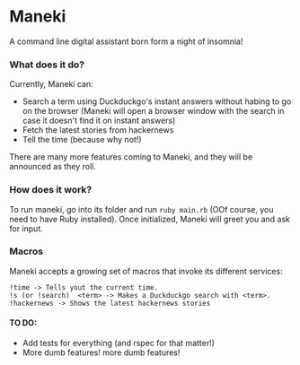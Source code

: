 # Maneki
A command line digital assistant born form a night of insomnia!
### What does it do?
Currently, Maneki can:
- Search a term using Duckduckgo's instant answers without habing to go on the browser (Maneki will open a browser window with the search in case it doesn't find it on instant answers)
- Fetch the latest stories from hackernews
- Tell the time (because why not!)

There are many more features coming to Maneki, and they will be announced as they roll.

### How does it work?
To run maneki, go into its folder and run `ruby main.rb` (OOf course, you need to have Ruby installed). Once initialized, Maneki will greet you and ask for input.

### Macros
Maneki accepts a growing set of macros that invoke its different services:
```
!time -> Tells yout the current time.
!s (or !search)  <term> -> Makes a Duckduckgo search with <term>.
!hackernews -> Shows the latest hackernews stories
```


#### TO DO:
- Add tests for everything (and rspec for that matter!)
- More dumb features! more dumb features!